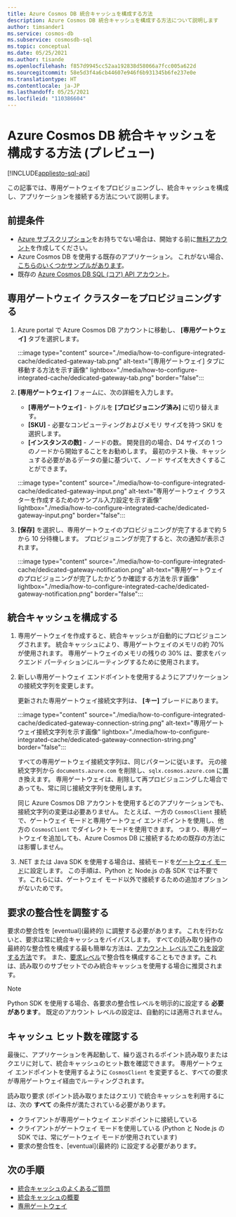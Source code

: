 ```yaml
---
title: Azure Cosmos DB 統合キャッシュを構成する方法
description: Azure Cosmos DB 統合キャッシュを構成する方法について説明します
author: timsander1
ms.service: cosmos-db
ms.subservice: cosmosdb-sql
ms.topic: conceptual
ms.date: 05/25/2021
ms.author: tisande
ms.openlocfilehash: f857d9945cc52aa192838d58066a7fcc005a622d
ms.sourcegitcommit: 58e5d3f4a6cb44607e946f6b931345b6fe237e0e
ms.translationtype: HT
ms.contentlocale: ja-JP
ms.lasthandoff: 05/25/2021
ms.locfileid: "110386604"
---
```

# <a name="how-to-configure-the-azure-cosmos-db-integrated-cache-preview"></a>Azure Cosmos DB 統合キャッシュを構成する方法 (プレビュー)
[!INCLUDE[appliesto-sql-api](includes/appliesto-sql-api.md)]

この記事では、専用ゲートウェイをプロビジョニングし、統合キャッシュを構成し、アプリケーションを接続する方法について説明します。 

## <a name="prerequisites"></a>前提条件

- [Azure サブスクリプション](../guides/developer/azure-developer-guide.md#understanding-accounts-subscriptions-and-billing)をお持ちでない場合は、開始する前に[無料アカウント](https://azure.microsoft.com/free/?ref=microsoft.com&utm_source=microsoft.com&utm_medium=docs&utm_campaign=visualstudio)を作成してください。
- Azure Cosmos DB を使用する既存のアプリケーション。 これがない場合、[こちらのいくつかサンプルがあります](https://github.com/AzureCosmosDB/labs)。
- 既存の [Azure Cosmos DB SQL (コア) API アカウント](create-cosmosdb-resources-portal.md)。

## <a name="provision-a-dedicated-gateway-cluster"></a>専用ゲートウェイ クラスターをプロビジョニングする

1. Azure portal で Azure Cosmos DB アカウントに移動し、 **[専用ゲートウェイ]** タブを選択します。

   :::image type="content" source="./media/how-to-configure-integrated-cache/dedicated-gateway-tab.png" alt-text="[専用ゲートウェイ] タブに移動する方法を示す画像" lightbox="./media/how-to-configure-integrated-cache/dedicated-gateway-tab.png" border="false":::

2. **[専用ゲートウェイ]** フォームに、次の詳細を入力します。

   * **[専用ゲートウェイ]** - トグルを **[プロビジョニング済み]** に切り替えます。 
   * **[SKU]** - 必要なコンピューティングおよびメモリ サイズを持つ SKU を選択します。 
   *  **[インスタンスの数]** - ノードの数。 開発目的の場合、D4 サイズの 1 つのノードから開始することをお勧めします。 最初のテスト後、キャッシュする必要があるデータの量に基づいて、ノード サイズを大きくすることができます。

   :::image type="content" source="./media/how-to-configure-integrated-cache/dedicated-gateway-input.png" alt-text="専用ゲートウェイ クラスターを作成するためのサンプル入力設定を示す画像" lightbox="./media/how-to-configure-integrated-cache/dedicated-gateway-input.png" border="false":::

3. **[保存]** を選択し、専用ゲートウェイのプロビジョニングが完了するまで約 5 から 10 分待機します。 プロビジョニングが完了すると、次の通知が表示されます。

   :::image type="content" source="./media/how-to-configure-integrated-cache/dedicated-gateway-notification.png" alt-text="専用ゲートウェイのプロビジョニングが完了したかどうか確認する方法を示す画像" lightbox="./media/how-to-configure-integrated-cache/dedicated-gateway-notification.png" border="false":::

## <a name="configuring-the-integrated-cache"></a>統合キャッシュを構成する

1. 専用ゲートウェイを作成すると、統合キャッシュが自動的にプロビジョニングされます。 統合キャッシュにより、専用ゲートウェイのメモリの約 70% が使用されます。 専用ゲートウェイのメモリの残りの 30% は、要求をバックエンド パーティションにルーティングするために使用されます。

2.  新しい専用ゲートウェイ エンドポイントを使用するようにアプリケーションの接続文字列を変更します。

      更新された専用ゲートウェイ接続文字列は、 **[キー]** ブレードにあります。
   
      :::image type="content" source="./media/how-to-configure-integrated-cache/dedicated-gateway-connection-string.png" alt-text="専用ゲートウェイ接続文字列を示す画像" lightbox="./media/how-to-configure-integrated-cache/dedicated-gateway-connection-string.png" border="false":::

      すべての専用ゲートウェイ接続文字列は、同じパターンに従います。 元の接続文字列から `documents.azure.com` を削除し、`sqlx.cosmos.azure.com` に置き換えます。 専用ゲートウェイは、削除して再プロビジョニングした場合であっても、常に同じ接続文字列を使用します。

      同じ Azure Cosmos DB アカウントを使用するどのアプリケーションでも、接続文字列の変更は必要ありません。 たとえば、一方の `CosmosClient` 接続で、ゲートウェイ モードと専用ゲートウェイ エンドポイントを使用し、他方の `CosmosClient` でダイレクト モードを使用できます。 つまり、専用ゲートウェイを追加しても、Azure Cosmos DB に接続するための既存の方法には影響しません。

3. .NET または Java SDK を使用する場合は、接続モードを[ゲートウェイ モード](sql-sdk-connection-modes.md#available-connectivity-modes)に設定します。 この手順は、Python と Node.js の各 SDK では不要です。これらには、ゲートウェイ モード以外で接続するための追加オプションがないためです。

## <a name="adjust-request-consistency"></a>要求の整合性を調整する

要求の整合性を [eventual]\(最終的\) に調整する必要があります。 これを行わないと、要求は常に統合キャッシュをバイパスします。 すべての読み取り操作の最終的な整合性を構成する最も簡単な方法は、[アカウント レベルでこれを設定する方法](consistency-levels.md#configure-the-default-consistency-level)です。 また、[要求レベル](how-to-manage-consistency.md#override-the-default-consistency-level)で整合性を構成することもできます。これは、読み取りのサブセットでのみ統合キャッシュを使用する場合に推奨されます。

> [!NOTE]
> Python SDK を使用する場合、各要求の整合性レベルを明示的に設定する **必要があります**。 既定のアカウント レベルの設定は、自動的には適用されません。

## <a name="verify-cache-hits"></a>キャッシュ ヒット数を確認する

最後に、アプリケーションを再起動して、繰り返されるポイント読み取りまたはクエリに対して、統合キャッシュのヒット数を確認できます。 専用ゲートウェイ エンドポイントを使用するように `CosmosClient` を変更すると、すべての要求が専用ゲートウェイ経由でルーティングされます。

読み取り要求 (ポイント読み取りまたはクエリ) で統合キャッシュを利用するには、次の **すべて** の条件が満たされている必要があります。

-   クライアントが専用ゲートウェイ エンドポイントに接続している
-  クライアントがゲートウェイ モードを使用している (Python と Node.js の SDK では、常にゲートウェイ モードが使用されています)
-   要求の整合性を、[eventual]\(最終的\) に設定する必要があります。

## <a name="next-steps"></a>次の手順

- [統合キャッシュのよくあるご質問](integrated-cache-faq.md)
- [統合キャッシュの概要](integrated-cache.md)
- [専用ゲートウェイ](dedicated-gateway.md)
